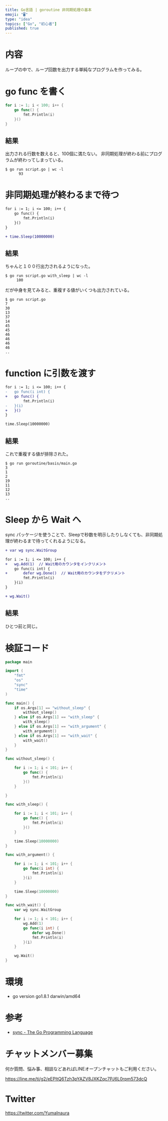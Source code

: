 ```yaml
---
title: Go言語 | goroutine 非同期処理の基本
emoji: "🖥"
type: "idea"
topics: ["Go", "初心者"]
published: true
---
```


# 内容

ループの中で、ループ回数を出力する単純なプログラムを作ってみる。

# go func を書く

```go
for i := 1; i < 100; i++ {
    go func() {
        fmt.Println(i)
    }()
}
```

## 結果

出力される行数を数えると、100個に満たない。
非同期処理が終わる前にプログラムが終わってしまっている。

```
$ go run script.go | wc -l
      93
```


# 非同期処理が終わるまで待つ


```diff
for i := 1; i <= 100; i++ {
	go func() {
		fmt.Println(i)
	}()
}

+ time.Sleep(10000000)
```

## 結果

ちゃんと１００行出力されるようになった。

```
$ go run script.go with_sleep | wc -l
     100
```

だが中身を見てみると、重複する値がいくつも出力されている。

```
$ go run script.go
7
30
13
37
14
45
45
46
46
46
46
..
```

# function に引数を渡す

```diff
for i := 1; i <= 100; i++ {
-	go func(i int) {
+	go func() {
		fmt.Println(i)
-	}(i)
+	}()
}

time.Sleep(10000000)
```

##  結果

これで重複する値が排除された。

```
$ go run goroutine/basis/main.go
3
1
2
19
11
12
13
..
```

# Sleep から Wait へ

sync パッケージを使うことで、Sleepで秒数を明示したりしなくても、非同期処理が終わるまで待ってくれるようになる。

```diff
+ var wg sync.WaitGroup

for i := 1; i <= 100; i++ {
+ 	wg.Add(1)  // Wait用のカウンタをインクリメント
	go func(i int) {
+ 		defer wg.Done()  // Wait用のカウンタをデクリメント
		fmt.Println(i)
	}(i)
}

+ wg.Wait()
```

## 結果

ひとつ前と同じ。

# 検証コード

```go
package main

import (
	"fmt"
	"os"
	"sync"
	"time"
)

func main() {
	if os.Args[1] == "without_sleep" {
		without_sleep()
	} else if os.Args[1] == "with_sleep" {
		with_sleep()
	} else if os.Args[1] == "with_argument" {
		with_argument()
	} else if os.Args[1] == "with_wait" {
		with_wait()
	}
}

func without_sleep() {

	for i := 1; i < 101; i++ {
		go func() {
			fmt.Println(i)
		}()
	}

}

func with_sleep() {

	for i := 1; i < 101; i++ {
		go func() {
			fmt.Println(i)
		}()
	}

	time.Sleep(10000000)
}

func with_argument() {

	for i := 1; i < 101; i++ {
		go func(i int) {
			fmt.Println(i)
		}(i)
	}

	time.Sleep(10000000)
}

func with_wait() {
	var wg sync.WaitGroup

	for i := 1; i < 101; i++ {
		wg.Add(1)
		go func(i int) {
			defer wg.Done()
			fmt.Println(i)
		}(i)
	}

	wg.Wait()
}
```

# 環境

- go version go1.8.1 darwin/amd64

# 参考

- [sync - The Go Programming Language](https://golang.org/pkg/sync/)








<!-- Update From Qiita API -->

# チャットメンバー募集


何か質問、悩み事、相談などあればLINEオープンチャットもご利用ください。

https://line.me/ti/g2/eEPltQ6Tzh3pYAZV8JXKZqc7PJ6L0rpm573dcQ





# Twitter


https://twitter.com/YumaInaura


<!-- Update From Qiita API -->


